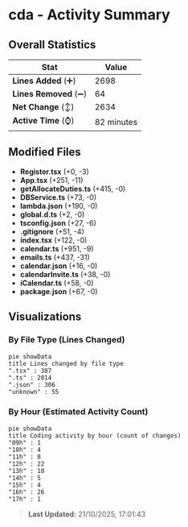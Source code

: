 # cda - Activity Summary 

## Overall Statistics

| Stat                   | Value                                                             |
| ---------------------- | ----------------------------------------------------------------- |
| **Lines Added** (➕)   | 2698                                          |
| **Lines Removed** (➖) | 64                                        |
| **Net Change** (↕)    | 2634                |
| **Active Time** (⌚)   | 82 minutes |


## Modified Files
- **Register.tsx** (+0, -3)
- **App.tsx** (+251, -11)
- **getAllocateDuties.ts** (+415, -0)
- **DBService.ts** (+73, -0)
- **lambda.json** (+190, -0)
- **global.d.ts** (+2, -0)
- **tsconfig.json** (+27, -6)
- **.gitignore** (+51, -4)
- **index.tsx** (+122, -0)
- **calendar.ts** (+951, -9)
- **emails.ts** (+437, -31)
- **calendar.json** (+16, -0)
- **calendarInvite.ts** (+38, -0)
- **iCalendar.ts** (+58, -0)
- **package.json** (+67, -0)

## Visualizations

### By File Type (Lines Changed)

```mermaid
pie showData
title Lines changed by file type
".tsx" : 387
".ts" : 2014
".json" : 306
"unknown" : 55
```

### By Hour (Estimated Activity Count)

```mermaid
pie showData
title Coding activity by hour (count of changes)
"09h" : 1
"10h" : 4
"11h" : 8
"12h" : 22
"13h" : 10
"14h" : 5
"15h" : 4
"16h" : 26
"17h" : 1
```


> **Last Updated:** 21/10/2025, 17:01:43